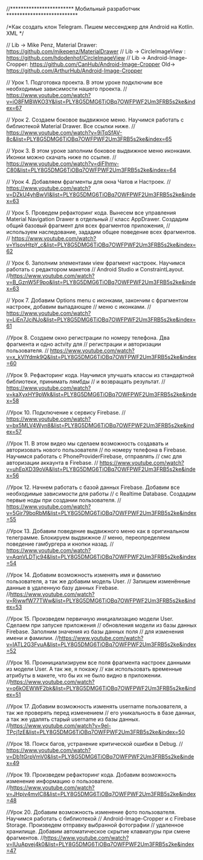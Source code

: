 
//************************ Мобильный разработчик ***************************

/*Как создать клон Telegram. Пишем мессенджер для Android на Kotlin. XML */



// Lib ->  Mike Penz, Material Drawer: https://github.com/mikepenz/MaterialDrawer
// Lib -> CircleImageView : https://github.com/hdodenhof/CircleImageView
// Lib -> Android-Image-Cropper: https://github.com/CanHub/Android-Image-Cropper
                      Old->      https://github.com/ArthurHub/Android-Image-Cropper

 
// Урок 1. Подготовка проекта.  В этом уроке подключим все необходимые зависимости нашего проекта. 
// https://www.youtube.com/watch?v=iO8FMBWKO3Y&list=PLY8G5DMG6TiOBq7OWFPWF2Um3FRB5s2ke&index=67

// Урок 2. Создаем боковое выдвижное меню. Научимся работать с библиотекой Material Drawer. Все ссылки ниже.
// https://www.youtube.com/watch?v=9iTqSfAV-8c&list=PLY8G5DMG6TiOBq7OWFPWF2Um3FRB5s2ke&index=65

// Урок 3. В этом уроке заполним боковое выдвижное меню иконками. Иконки можно скачать ниже по ссылке. 
// https://www.youtube.com/watch?v=diFIhmv-C80&list=PLY8G5DMG6TiOBq7OWFPWF2Um3FRB5s2ke&index=64

// Урок 4. Добавляем  фрагменты для окна Чатов и Настроек.
// https://www.youtube.com/watch?v=DZkU4yhBwVI&list=PLY8G5DMG6TiOBq7OWFPWF2Um3FRB5s2ke&index=63

// Урок 5. Проведем рефакторинг кода. Вынесем все управления Material Navigation Drawer в отдельный 
//         класс AppDrawer. Создадим общий базовый фрагмент для всех фрагментов приложения, 
//         используем наследование, зададим общее поведение всех фрагментов. 
// https://www.youtube.com/watch?v=YlsovHtpY_c&list=PLY8G5DMG6TiOBq7OWFPWF2Um3FRB5s2ke&index=62

// Урок 6. Заполним элементами view фрагмент настроек. Научимся работать с редактором макетов
//         Android Studio и ConstraintLayout.
//https://www.youtube.com/watch?v=B_GznW5F9po&list=PLY8G5DMG6TiOBq7OWFPWF2Um3FRB5s2ke&index=63

// Урок 7. Добавим Options menu с иконками, закончим с фрагментом настроек, добавим выпадающее
//         меню с иконками. 
// https://www.youtube.com/watch?v=LjEn7JciNJo&list=PLY8G5DMG6TiOBq7OWFPWF2Um3FRB5s2ke&index=61

//Урок 8. Создаем окно регистрации по номеру телефона. Два фрагмента и одно actvity для
//        регистрации и авторизации пользователя. 
// https://www.youtube.com/watch?v=x_kVlYdmk9Q&list=PLY8G5DMG6TiOBq7OWFPWF2Um3FRB5s2ke&index=60

//Урок 9. Рефакторинг кода. Научимся улучшать классы из стандартной библиотеки, принимать лямбды
//        и возвращать результат.
// https://www.youtube.com/watch?v=kaXyxHY9pWk&list=PLY8G5DMG6TiOBq7OWFPWF2Um3FRB5s2ke&index=58

//Урок 10. Подключение к сервису Firebase. 
// https://www.youtube.com/watch?v=bx5MLV4Wyn8&list=PLY8G5DMG6TiOBq7OWFPWF2Um3FRB5s2ke&index=57

//Урок 11. В этом видео мы сделаем возможность создавать и авторизовать нового пользователя
//         по номеру  телефона в Firebase. Научимся работать с PhoneProviderFirebase, отправлять 
//         смс для авторизации аккаунта в Firebase. 
// https://www.youtube.com/watch?v=uhEpXD39oVA&list=PLY8G5DMG6TiOBq7OWFPWF2Um3FRB5s2ke&index=56

//Урок 12. Начнем работать с базой данных Firebase. Добавим все необходимые зависимости для работы
//         с Realtime Database. Создадим первые ноды при создании пользователя.
// https://www.youtube.com/watch?v=5Gir79boRbM&list=PLY8G5DMG6TiOBq7OWFPWF2Um3FRB5s2ke&index=55

//Урок 13. Добавим поведение выдвижного меню как в оригинальном телеграмме. Блокируем выдвижное 
//         меню, переопределяем поведение гамбургера и кнопки назад.
// https://www.youtube.com/watch?v=AqnVLDTjc94&list=PLY8G5DMG6TiOBq7OWFPWF2Um3FRB5s2ke&index=54

//Урок 14. Добавим возможность изменять имя и фамилию пользователя, а так же добавим модель User.
//         Запишем изменённые данные в удаленную базу данных Firebase.
//https://www.youtube.com/watch?v=RiwwfW77TWw&list=PLY8G5DMG6TiOBq7OWFPWF2Um3FRB5s2ke&index=53

//Урок 15. Произведем первичную инициализацию модели User. Сделаем при запуске приложения 
//         обновления модели из базы данных Firebase. Заполним значения из базы данных поля
//         для изменения имени и фамилии. 
//https://www.youtube.com/watch?v=IATL2G3FvuA&list=PLY8G5DMG6TiOBq7OWFPWF2Um3FRB5s2ke&index=52

//Урок 16. Проинициализируем все поля фрагмента настроек данными из модели User. А так же, я покажу
//         как использовать временные атрибуты в макете, что бы их не было видно в приложении. 
//https://www.youtube.com/watch?v=o6kOEWWF2bk&list=PLY8G5DMG6TiOBq7OWFPWF2Um3FRB5s2ke&index=51

//Урок 17. Добавим возможность изменять username пользователя, а так же проверять перед изменением 
//         его уникальность в базе данных, а так же удалять старый username из базы данных.
//https://www.youtube.com/watch?v=9el-TPcj1zE&list=PLY8G5DMG6TiOBq7OWFPWF2Um3FRB5s2ke&index=50

//Урок 18. Поиск багов, устранение критической ошибки в Debug.
// https://www.youtube.com/watch?v=Db1tGrpVmV0&list=PLY8G5DMG6TiOBq7OWFPWF2Um3FRB5s2ke&index=49

//Урок 19. Произведем рефакторинг кода. Добавим возможность изменение информацию о пользователе.
//https://www.youtube.com/watch?v=JHpjv4mvlC8&list=PLY8G5DMG6TiOBq7OWFPWF2Um3FRB5s2ke&index=48

//Урок 20. Добавим возможность изменение фото пользователя. Научимся работать с библиотекой
//         Android-Image-Cropper и с Firebase Storage. Произведем отправку выбранной фотографии
//		   удаленное хранилище. Добавим автоматическое скрытие клавиатуры при смене фрагментов. 
//https://www.youtube.com/watch?v=IUuApvej4k0&list=PLY8G5DMG6TiOBq7OWFPWF2Um3FRB5s2ke&index=47


































